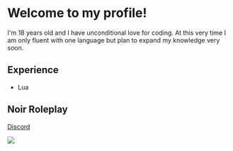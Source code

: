 # Welcome to my profile!
I'm 18 years old and I have unconditional love for coding. At this very time I am only fluent with one language but plan to expand my knowledge very soon.

## Experience
- Lua

## Noir Roleplay
[Discord](https://www.discord.gg/nrp)

<img src="https://komarev.com/ghpvc/?username=BreezyTheDev&style=flat-square"/>
